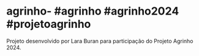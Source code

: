 # agrinho- #agrinho #agrinho2024 #projetoagrinho 
Projeto desenvolvido por Lara Buran para participação do Projeto Agrinho 2024.
